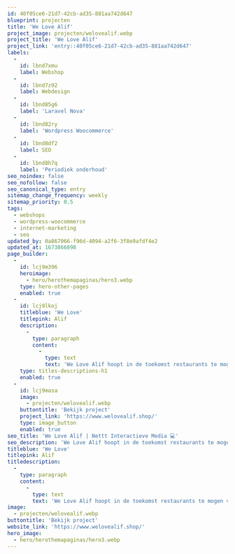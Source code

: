 ```yaml
---
id: 40f05ce6-21d7-42cb-ad35-881aa742d647
blueprint: projecten
title: 'We Love Alif'
project_image: projecten/welovealif.webp
project_title: 'We Love Alif'
project_link: 'entry::40f05ce6-21d7-42cb-ad35-881aa742d647'
labels:
  -
    id: lbnd7xmu
    label: Webshop
  -
    id: lbnd7z92
    label: Webdesign
  -
    id: lbnd85g6
    label: 'Laravel Nova'
  -
    id: lbnd82ry
    label: 'Wordpress Woocommerce'
  -
    id: lbnd8df2
    label: SEO
  -
    id: lbnd8h7q
    label: 'Periodiek onderhoud'
seo_noindex: false
seo_nofollow: false
seo_canonical_type: entry
sitemap_change_frequency: weekly
sitemap_priority: 0.5
tags:
  - webshops
  - wordpress-woocommerce
  - internet-marketing
  - seo
updated_by: 0a867066-f96d-4094-a2f6-3f8e9afdf4e2
updated_at: 1673866898
page_builder:
  -
    id: lcj9m396
    heroimage:
      - hero/herothemapaginas/hero3.webp
    type: hero-other-pages
    enabled: true
  -
    id: lcj9lkoj
    titleblue: 'We Love'
    titlepink: Alif
    description:
      -
        type: paragraph
        content:
          -
            type: text
            text: 'We Love Alif hoopt in de toekomst restaurants te mogen verrijken met een gevarieerd assortiment aan duurzame halal producten. Wilt een restaurantbezoeker contact met We Love Alif? Dan kan dit via: salaam@welovealif.com'
    type: titles-descriptions-h1
    enabled: true
  -
    id: lcj9masa
    image:
      - projecten/welovealif.webp
    buttontitle: 'Bekijk project'
    project_link: 'https://www.welovealif.shop/'
    type: image_button
    enabled: true
seo_title: 'We Love Alif | Nettt Interactieve Media 💻'
seo_description: 'We Love Alif hoopt in de toekomst restaurants te mogen verrijken met een gevarieerd assortiment aan duurzame halal producten.'
titleblue: 'We Love'
titlepink: Alif
titledescription:
  -
    type: paragraph
    content:
      -
        type: text
        text: 'We Love Alif hoopt in de toekomst restaurants te mogen verrijken met een gevarieerd assortiment aan duurzame halal producten. Wilt een restaurantbezoeker contact met We Love Alif? Dan kan dit via: salaam@welovealif.com'
image:
  - projecten/welovealif.webp
buttontitle: 'Bekijk project'
website_link: 'https://www.welovealif.shop/'
hero_image:
  - hero/herothemapaginas/hero3.webp
---
```


